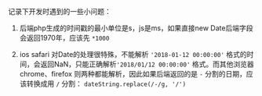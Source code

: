 记录下开发时遇到的一些小问题：

1. 后端php生成的时间戳的最小单位是s，js是ms，如果直接new Date后端字段会返回1970年，应该先 `*1000`

2. ios safari 对Date的处理很特殊，不能解析 `'2018-01-12 00:00:00'` 格式的时间，会返回NaN，只能正确解析`'2018/01/12 00:00:00'` 格式。而其他浏览器chrome、firefox 则两种都能解析，因此如果后端返回的是 `-` 分割的日期，应该转换成用 `/` 分割： `dateString.replace(/-/g, '/')`
